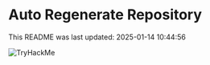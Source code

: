 # Auto Regenerate Repository

This README was last updated: 2025-01-14 10:44:56

 ![TryHackMe](https://tryhackme.com/badge/533634)